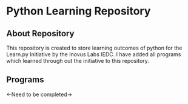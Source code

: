 # Python Learning Repository

## About Repository

This repository is created to store learning outcomes of python for the Learn.py Initiative by the Inovus Labs IEDC.
I have added all programs which learned through out the initiative to this repository.

## Programs

<-Need to be completed->